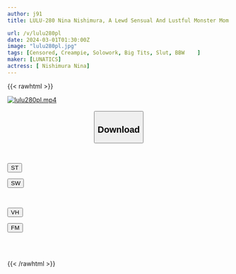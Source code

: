 ```yaml
---
author: j91
title: LULU-280 Nina Nishimura, A Lewd Sensual And Lustful Monster Mom Who Uses Her Son's Friend's Violent Technique To Squeeze Every Drop Of Young Sperm Out Of Her Son's Friend's Penis, Until His Balls Go Out Of Control.

url: /v/lulu280pl
date: 2024-03-01T01:30:00Z
image: "lulu280pl.jpg"
tags: [Censored, Creampie, Solowork, Big Tits, Slut, BBW	]
maker: [LUNATICS]
actress: [ Nishimura Nina]
---
```



{{< rawhtml >}}

<div class="video" data-videoid="QyxzOGqXGRIg7a">
    <a href="javascript:;">
        <img src="/v/lulu280pl/lulu280pl.jpg" width="WIDTH" height="HEIGHT" alt="lulu280pl.mp4" loading="lazy">
    </a>
</div>

<script type="text/javascript" src="https://j91.asia/asset/on-demand-st.js"></script>

<br>
  <link rel="stylesheet" href="https://j91.asia/asset/bs5.css">
  
  <center>
  <button class="btn btn-primary" type="button" data-bs-toggle="collapse" data-bs-target=".multi-collapse" aria-expanded="false" aria-controls="multiCollapseExample1 multiCollapseExample2"><h2>Download</h2></button></center>
</p>
<div class="row">
  <div class="col">
    <div class="collapse multi-collapse" id="multiCollapseExample1">
      <div class="card card-body">
	      	      <br>
<div class="buttons">  
<p><a href="https://streamtape.to/v/QyxzOGqXGRIg7a" target="_blank"><button class="btn-hover color-3"><i class="fa fa-download"></i> ST</button></a></p>
<p><a href="https://cdnwish.com/jvumacvcpboh" target="_blank"><button class="btn-hover color-2"><i class="fa fa-download"></i> SW</button></a></p></div>
    </div>
  </div>
</div>
  <div class="col">
    <div class="collapse multi-collapse" id="multiCollapseExample2">
      <div class="card card-body">
	      <br>
<div class="buttons">
<p><a href="https://vidhidepro.com/f/db46qrq9bvt3"><button class="btn-hover color-9"><i class="fa fa-download"></i> VH</button></a></p>
<p><a href="https://filemoon.sx/d/mb0xbnma0d11"><button class="btn-hover color-8"><i class="fa fa-download"></i> FM</button></a></p></div>
<br><br>
      </div>
    </div>
  </div>
</div>

{{< /rawhtml >}}